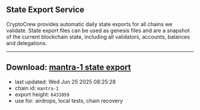 ## State Export Service
CryptoCrew provides automatic daily state exports for all chains we validate. State export files can be used as genesis files and are a snapshot of the current blockchain state, including all validators, accounts, balances and delegations.

---
**Download: [mantra-1 state export](https://dl-eu2.ccvalidators.com/SERVICE/mantrachain/mantra-1_export_6431059.json)**
---

- last updated: Wed Jun 25 2025 08:25:28
- chain id: `mantra-1`
- export height: `6431059`
- use for: airdrops, local tests, chain recovery

